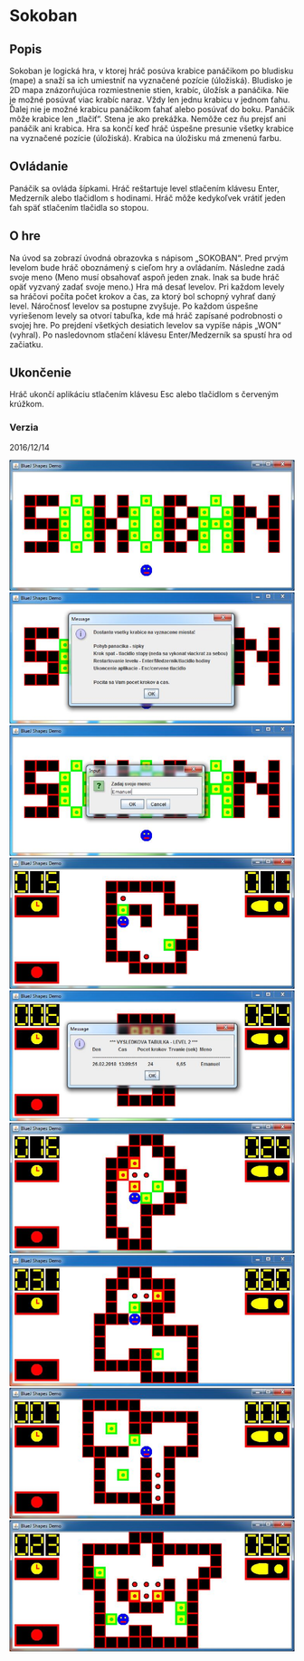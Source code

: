 # Sokoban

## Popis

Sokoban je logická hra, v ktorej hráč posúva krabice panáčikom po bludisku (mape) a snaží sa ich umiestniť na vyznačené pozície (úložiská).
Bludisko je 2D mapa znázorňujúca rozmiestnenie stien, krabíc, úložísk a panáčika.
Nie je možné posúvať viac krabíc naraz. Vždy len jednu krabicu v jednom ťahu. Ďalej nie je možné krabicu panáčikom ťahať alebo posúvať do boku. Panáčik môže krabice len „tlačiť“.
Stena je ako prekážka. Nemôže cez ňu prejsť ani panáčik ani krabica.
Hra sa končí keď hráč úspešne presunie všetky krabice na vyznačené pozície (úložiská). Krabica na úložisku má zmenenú farbu.

## Ovládanie

Panáčik sa ovláda šípkami. Hráč reštartuje level stlačením klávesu Enter, Medzerník alebo tlačidlom s hodinami. Hráč môže kedykoľvek vrátiť jeden ťah späť stlačením tlačidla so stopou.

## O hre

Na úvod sa zobrazí úvodná obrazovka s nápisom „SOKOBAN“. 
Pred prvým levelom bude hráč oboznámený s cieľom hry a ovládaním. Následne zadá svoje meno (Meno musí obsahovať aspoň jeden znak. Inak sa bude hráč opäť vyzvaný zadať svoje meno.)
Hra má desať levelov. Pri každom levely sa hráčovi počíta počet krokov a čas, za ktorý bol schopný vyhrať daný level. Náročnosť levelov sa postupne zvyšuje.
Po každom úspešne vyriešenom levely sa otvorí tabuľka, kde má hráč zapísané podrobnosti o svojej hre.
Po prejdení všetkých desiatich levelov sa vypíše nápis „WON“ (vyhral). Po nasledovnom stlačení klávesu Enter/Medzerník sa spustí hra od začiatku.

## Ukončenie

Hráč ukončí aplikáciu stlačením klávesu Esc alebo tlačidlom s červeným krúžkom.

### Verzia

2016/12/14

![img](https://github.com/emanuelzaymus/Sokoban/blob/master/readme_imgs/Sokoban_prez01.JPG)
![img](https://github.com/emanuelzaymus/Sokoban/blob/master/readme_imgs/Sokoban_prez02.JPG)
![img](https://github.com/emanuelzaymus/Sokoban/blob/master/readme_imgs/Sokoban_prez03.JPG)
![img](https://github.com/emanuelzaymus/Sokoban/blob/master/readme_imgs/Sokoban_prez04.JPG)
![img](https://github.com/emanuelzaymus/Sokoban/blob/master/readme_imgs/Sokoban_prez05.JPG)
![img](https://github.com/emanuelzaymus/Sokoban/blob/master/readme_imgs/Sokoban_prez06.JPG)
![img](https://github.com/emanuelzaymus/Sokoban/blob/master/readme_imgs/Sokoban_prez07.JPG)
![img](https://github.com/emanuelzaymus/Sokoban/blob/master/readme_imgs/Sokoban_prez08.JPG)
![img](https://github.com/emanuelzaymus/Sokoban/blob/master/readme_imgs/Sokoban_prez09.JPG)
